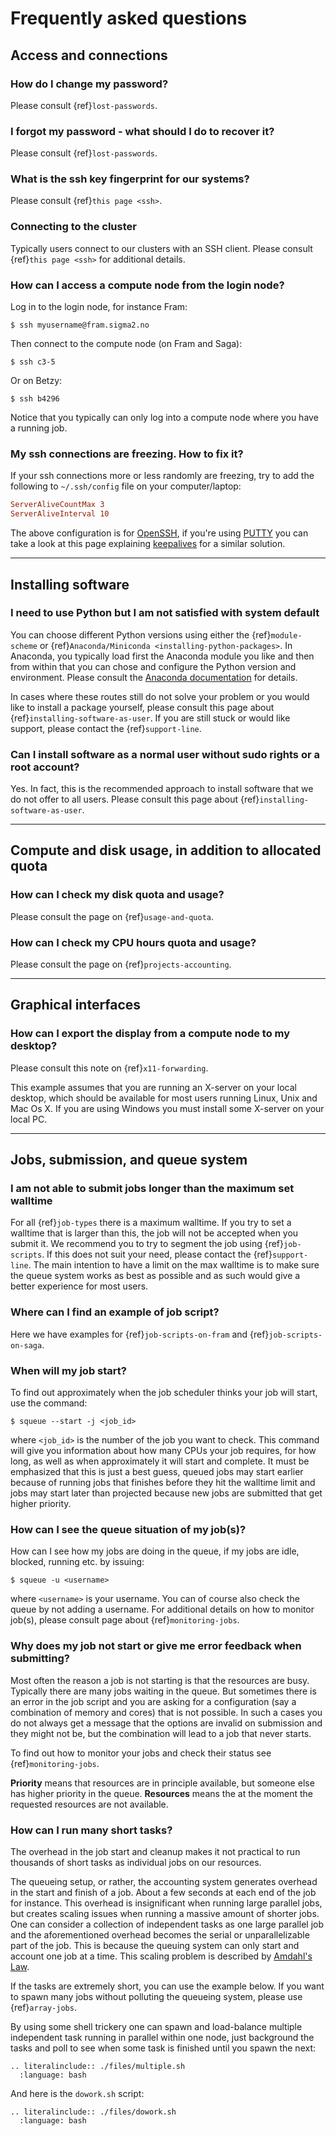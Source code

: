 # Frequently asked questions


## Access and connections

### How do I change my password?

Please consult {ref}`lost-passwords`.


### I forgot my password - what should I do to recover it?

Please consult {ref}`lost-passwords`.


### What is the ssh key fingerprint for our systems?

Please consult {ref}`this page <ssh>`.


### Connecting to the cluster

Typically users connect to our clusters with an SSH client. Please consult {ref}`this page <ssh>` for additional details.


### How can I access a compute node from the login node?

Log in to the login node, for instance Fram:
```console
$ ssh myusername@fram.sigma2.no
```

Then connect to the compute node (on Fram and Saga):
```console
$ ssh c3-5
```

Or on Betzy:
```console
$ ssh b4296
```

Notice that you typically can only log into a compute node where you have a running job.


### My ssh connections are freezing. How to fix it?

If your ssh connections more or less randomly are freezing, try
to add the following to `~/.ssh/config` file on your computer/laptop:
```cfg
ServerAliveCountMax 3
ServerAliveInterval 10
```

The above configuration is for [OpenSSH](https://www.openssh.org), if you're
using
[PUTTY](https://www.chiark.greenend.org.uk/~sgtatham/putty/docs.html)
you can take a look at this page explaining
[keepalives](https://the.earth.li/~sgtatham/putty/0.60/htmldoc/Chapter4.html#config-keepalive)
for a similar solution.

---

## Installing software

### I need to use Python but I am not satisfied with system default

You can choose different Python versions using either the {ref}`module-scheme` or
{ref}`Anaconda/Miniconda <installing-python-packages>`.
In Anaconda, you
typically load first the Anaconda module you like and then from within that you
can chose and configure the Python version and environment. Please consult the
[Anaconda documentation](https://docs.anaconda.com/) for details.

In cases where these routes still do not solve your problem or you would like
to install a package yourself, please consult this
page about {ref}`installing-software-as-user`.
If you are still stuck or would like
support, please contact the {ref}`support-line`.


### Can I install software as a normal user without sudo rights or a root account?

Yes. In fact, this is the recommended approach to install software that we do
not offer to all users.
Please consult this
page about {ref}`installing-software-as-user`.


---

## Compute and disk usage, in addition to allocated quota

### How can I check my disk quota and usage?

Please consult the page on {ref}`usage-and-quota`.


### How can I check my CPU hours quota and usage?

Please consult the page on {ref}`projects-accounting`.


---

## Graphical interfaces

### How can I export the display from a compute node to my desktop?

Please consult this note on {ref}`x11-forwarding`.

This example assumes that you are running an X-server on your local
desktop, which should be available for most users running Linux, Unix
and Mac Os X. If you are using Windows you must install some X-server
on your local PC.


---

## Jobs, submission, and queue system

### I am not able to submit jobs longer than the maximum set walltime

For all {ref}`job-types` there is a maximum walltime. If you try to set a 
walltime that is larger than this, the job will not be accepted when you submit it. We recommend you
to try to segment the job using {ref}`job-scripts`. If this does not suit your need,
please contact the {ref}`support-line`. The main
intention to have a limit on the max walltime is to make sure the queue system works as best as possible and
as such would give a better experience for most users.


### Where can I find an example of job script?

Here we have examples for {ref}`job-scripts-on-fram` and {ref}`job-scripts-on-saga`.


### When will my job start?

To find out approximately when the job scheduler thinks your job will
start, use the command:
```console
$ squeue --start -j <job_id>
```

where `<job_id>` is the number of the job you want to check.
This command will give you information about how many CPUs your job requires,
for how long, as well as when approximately it will start and complete.  It
must be emphasized that this is just a best guess, queued jobs may start
earlier because of running jobs that finishes before they hit the walltime
limit and jobs may start later than projected because new jobs are submitted
that get higher priority.


### How can I see the queue situation of my job(s)?

How can I see how my jobs are doing in the queue, if my jobs are idle, blocked, running etc. by issuing:
```console
$ squeue -u <username>
```
where `<username>` is your username. You can of course also check the queue by not adding a username. For additional
details on how to monitor job(s), please consult page about {ref}`monitoring-jobs`.


### Why does my job not start or give me error feedback when submitting?

Most often the reason a job is not starting is that the resources are busy. Typically there are many jobs waiting 
in the queue. But sometimes there is an error in the job script and you are asking for a configuration (say a combination of 
memory and cores) that is not possible. In such a cases you do not always get a message that the options are invalid on submission
and they might not be, but the combination will lead to a job that never starts.

To find out how to monitor your jobs and check their status see {ref}`monitoring-jobs`.

**Priority** means that resources are in principle available, but someone else has
higher priority in the queue. **Resources** means the at the moment the requested
resources are not available.


### How can I run many short tasks?

The overhead in the job start and cleanup makes it not practical to run
thousands of short tasks as individual jobs on our resources.

The queueing setup, or rather, the accounting system generates
overhead in the start and finish of a job. About a few seconds at each end
of the job for instance. This overhead is insignificant when running large parallel
jobs, but creates scaling issues when running a massive amount of
shorter jobs. One can consider a collection of independent tasks as one
large parallel job and the aforementioned overhead becomes the serial or
unparallelizable part of the job. This is because the queuing system can
only start and account one job at a time. This scaling problem is
described by [Amdahl's Law](https://en.wikipedia.org/wiki/Amdahl%27s_law).

If the tasks are extremely short, you can use the example below. If you want to
spawn many jobs without polluting the queueing system, please use {ref}`array-jobs`.

By using some shell trickery one can spawn and load-balance multiple
independent task running in parallel within one node, just background
the tasks and poll to see when some task is finished until you spawn the
next:

```{eval-rst}
.. literalinclude:: ./files/multiple.sh
  :language: bash
```

And here is the `dowork.sh` script:

```{eval-rst}
.. literalinclude:: ./files/dowork.sh
  :language: bash
```
